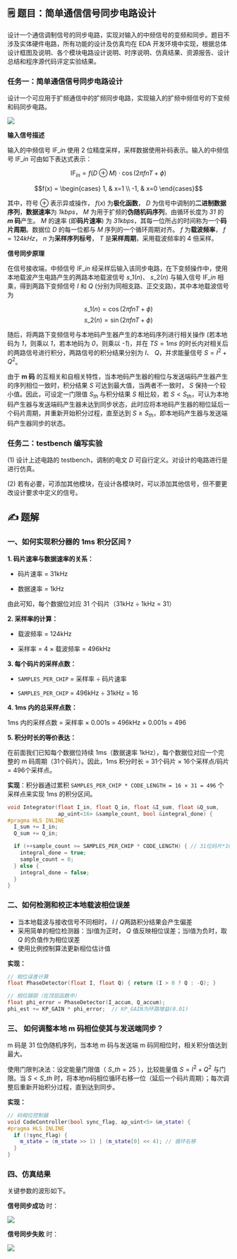 <!--
 * Copyright (c) 2025 by Albresky, All Rights Reserved. 
 * 
 * @Author: Albresky albre02@outlook.com
 * @Date: 2025-03-30 13:18:20
 * @LastEditTime: 2025-03-30 17:36:40
 * @FilePath: /BUPT-EDA-Labs/lab1/README.md
 * 
 * @Description: Lab1 题解
-->

## 🗒️ 题目：简单通信信号同步电路设计

设计一个通信调制信号的同步电路，实现对输入的中频信号的变频和同步。题目不涉及实体硬件电路，所有功能的设计及仿真均在 EDA 开发环境中实现，根据总体设计框图及说明、各个模块电路设计说明、时序说明、仿真结果、资源报告、设计总结和程序源代码评定实验结果。

### 任务一：简单通信信号同步电路设计

设计一个可应用于扩频通信中的扩频同步电路，实现输入的扩频中频信号的下变频和码同步电路。

![](./image/lab1.png)

**输入信号描述**

输入的中频信号 $\text{IF}\_{in}$ 使用 2 位精度采样，采样数据使用补码表示。输入的中频信号 $\text{IF}\_{in}$ 可由如下表达式表示：

```math
\text{IF}_{in} = f(D \oplus M) \cdot \cos(2\pi f n T + \phi)
```

```math
f(x) = \begin{cases} 1, & x=1 \\ -1, & x=0 \end{cases}
```

其中，符号 $\oplus$ 表示异或操作， $f(x)$ 为**极化函数**， $D$ 为信号中调制的**二进制数据序列**，**数据速率**为 *1kbps*， $M$ 为用于扩频的**伪随机码序列**，由循环长度为 *31* 的 **$m$ 码**产生。 $M$ 的速率 (即**码片速率**) 为 *31kbps*，其每一位所占的时间称为一个**码片周期**。数据位 $D$ 的每一位都与 $M$ 序列的一个循环周期对齐。 $f$ 为**载波频率**， $f=124kHz$， $n$ 为**采样序列标号**， $T$ 是**采样周期**，采用载波频率的 4 倍采样。

**信号同步原理**

在信号接收端，中频信号 $\text{IF}\_{in}$ 经采样后输入该同步电路，在下变频操作中，使用本地载波产生电路产生的两路本地载波信号 $s\_1 (n)$、 $s\_2(n)$ 与输入信号 $\text{IF}\_{in}$ 相乘，得到两路下变频信号 $I$ 和 $Q$ (分别为同相支路、正交支路)，其中本地载波信号为

$$ s\_1 (n) = \cos(2\pi f n T + \phi) $$
$$ s\_2 (n) = \sin(2\pi f n T + \phi) $$

随后，将两路下变频信号与本地码产生器产生的本地码序列进行相关操作 (若本地码为 *1*，则乘以 *1*，若本地码为 *0*，则乘以 *-1*)，并在 $TS=1ms$ 的时长内对相关后的两路信号进行积分，两路信号的积分结果分别为 $I$、 $Q$，并求能量信号 $S=I^2+Q^2$。

由于 **m 码** 的互相关和自相关特性，当本地码产生器的相位与发送端码产生器产生的序列相位一致时，积分结果 $S$ 可达到最大值，当两者不一致时， $S$ 保持一个较小值。因此，可设定一门限值 $S_{th}$ 与积分结果 $S$ 相比较，若 $S \lt S_{th}$，可认为本地码产生器与发送端码产生器未达到同步状态，此时应将本地码产生器的相位延后一个码片周期，并重新开始积分过程，直至达到 $S \ge S_{th}$，即本地码产生器与发送端码产生器同步的状态。


### 任务二：testbench 编写实验

(1) 设计上述电路的 testbench，调制的电文 $D$ 可自行定义。对设计的电路进行是进行仿真。

(2) 若有必要，可添加其他模块，在设计各模块时，可以添加其他信号，但不要更改设计要求中定义的信号。

## ✍️ 题解


### 一、如何实现积分器的 1ms 积分区间 ?

**1. 码片速率与数据速率的关系：**

- 码片速率 = 31kHz

- 数据速率 = 1kHz

由此可知，每个数据位对应 31 个码片（31kHz ÷ 1kHz = 31）

**2. 采样率的计算：**

- 载波频率 = 124kHz

- 采样率 = 4 × 载波频率 = 496kHz

**3. 每个码片的采样点数：**

- `SAMPLES_PER_CHIP` = 采样率 ÷ 码片速率

- `SAMPLES_PER_CHIP` = 496kHz ÷ 31kHz = 16

**4. 1ms 内的总采样点数：**

1ms 内的采样点数 = 采样率 × 0.001s = 496kHz × 0.001s = 496


**5. 积分时长的等价表达：**

在前面我们已知每个数据位持续 1ms（数据速率 1kHz），每个数据位对应一个完整的 m 码周期（31个码片）。因此，1ms 积分时长 = 31个码片 × 16个采样点/码片 = 496个采样点。

**实现**：积分器通过累积 `SAMPLES_PER_CHIP * CODE_LENGTH = 16 × 31 = 496` 个采样点来实现 1ms 的积分区间。

```cpp
void Integrator(float I_in, float Q_in, float &I_sum, float &Q_sum,
                ap_uint<16> &sample_count, bool &integral_done) {
#pragma HLS INLINE
  I_sum += I_in;
  Q_sum += Q_in;

  if (++sample_count >= SAMPLES_PER_CHIP * CODE_LENGTH) { // 31位码片*16=496
    integral_done = true;
    sample_count = 0;
  } else {
    integral_done = false;
  }
}
```

### 二、如何检测和校正本地载波相位误差


 - 当本地载波与接收信号不同相时， $I$ / $Q$两路积分结果会产生偏差
 - 采用简单的相位检测器：当I值为正时， $Q$ 值反映相位误差；当I值为负时，取 $Q$ 的负值作为相位误差
 - 使用比例控制算法更新相位估计值

**实现：**

```cpp
// 相位误差计算
float PhaseDetector(float I, float Q) { return (I > 0 ? Q : -Q); }

// 相位跟踪（在顶层函数中）
float phi_error = PhaseDetector(I_accum, Q_accum);
phi_est += KP_GAIN * phi_error;  // KP_GAIN为环路增益(0.01)
```


### 三、 如何调整本地 m 码相位使其与发送端同步？


m 码是 31 位伪随机序列，当本地 m 码与发送端 m 码同相位时，相关积分值达到最大。

使用门限判决法：设定能量门限值（ $S\_{th}=25$ ），比较能量值 $S=I^2+Q^2$ 与门限。当 $S \lt S\_{th}$ 时，将本地m码相位循环右移一位（延后一个码片周期）；每次调整后重新开始积分过程，直到达到同步。

**实现：**

```cpp
// 码相位控制器
void CodeController(bool sync_flag, ap_uint<5> &m_state) {
#pragma HLS INLINE
  if (!sync_flag) {
    m_state = (m_state >> 1) | (m_state[0] << 4); // 循环右移
  }
}
```


### 四、仿真结果

关键参数的波形如下。

**信号同步成功** 时：

![](./image/sync_visualization_case_ok.png)

**信号同步失败** 时：

![](./image/sync_visualization_case_fail.png)

